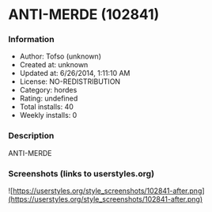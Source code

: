 # ANTI-MERDE (102841)

### Information
- Author: Tofso (unknown)
- Created at: unknown
- Updated at: 6/26/2014, 1:11:10 AM
- License: NO-REDISTRIBUTION
- Category: hordes
- Rating: undefined
- Total installs: 40
- Weekly installs: 0


### Description
ANTI-MERDE


### Screenshots (links to userstyles.org)
![https://userstyles.org/style_screenshots/102841-after.png](https://userstyles.org/style_screenshots/102841-after.png)


